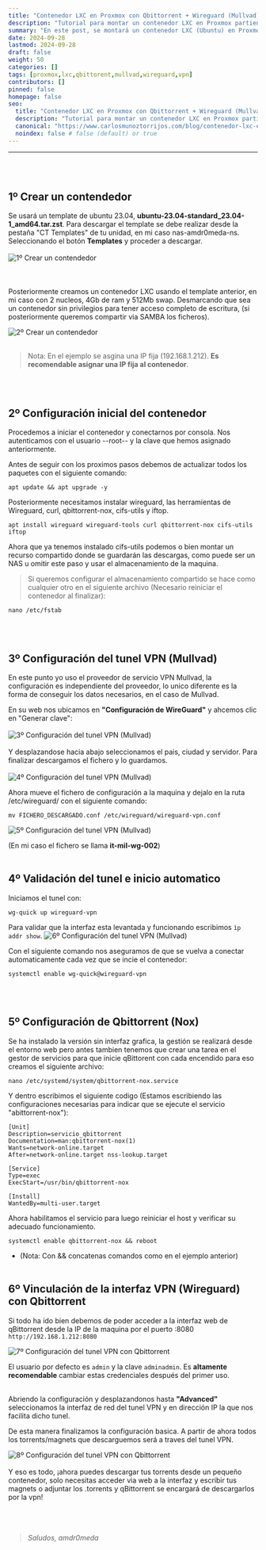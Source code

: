```yaml
---
title: "Contenedor LXC en Proxmox con Qbittorrent + Wireguard (Mullvad)"
description: "Tutorial para montar un contenedor LXC en Proxmox partiendo de una imagen, añadiendole el motor de bittorrent Qbittorrent, configurado para usar una VPN de Mullvad de WireGuard."
summary: "En este post, se montará un contenedor LXC (Ubuntu) en Proxmox y lo configuraremos para que funcione a través de un tunel VPN de Mullvad, utilizando el protocolo WireGuard."
date: 2024-09-28
lastmod: 2024-09-28
draft: false
weight: 50
categories: []
tags: [proxmox,lxc,qbittorent,mullvad,wireguard,vpn]
contributors: []
pinned: false
homepage: false
seo:
  title: "Contenedor LXC en Proxmox con Qbittorrent + Wireguard (Mullvad)" # custom title (optional)
  description: "Tutorial para montar un contenedor LXC en Proxmox partiendo de una imagen, añadiendole el motor de bittorrent Qbittorrent, configurado para usar una VPN de Mullvad de WireGuard." # custom description (recommended)
  canonical: "https://www.carlosmunoztorrijos.com/blog/contenedor-lxc-en-proxmox-con-qbittorrent--wireguard-mullvad/" # custom canonical URL (optional)
  noindex: false # false (default) or true
---
```

---
<br><br>
## 1º Crear un contendedor

Se  usará un template de ubuntu 23.04,  __ubuntu-23.04-standard_23.04-1_amd64.tar.zst__. Para descargar el template se debe realizar desde la pestaña "CT Templates" de tu unidad, en mi caso nas-amdr0meda-ns. Seleccionando el botón **Templates** y proceder a descargar.
<br><br>
![1º Crear un contendedor](./1.png)
<br><br><br><br>
Posteriormente creamos un contenedor LXC usando el template anterior, en mi caso con 2 nucleos, 4Gb de ram y 512Mb swap. Desmarcando que sea un contenedor sin privilegios para tener acceso completo de escritura, (si posteriormente queremos compartir via SAMBA los ficheros).

![2º Crear un contendedor](./2.png)
<br><br>
> Nota: En el ejemplo se asgina una IP fija (192.168.1.212). __Es recomendable asignar una IP fija al contenedor__.

<br><br>
## 2º Configuración inicial del contenedor

Procedemos a iniciar el contenedor y conectarnos por consola. Nos autenticamos con el usuario --root-- y la clave que hemos asignado anteriormente. 

Antes de seguir con los proximos pasos debemos de actualizar todos los paquetes con el siguiente comando:
```
apt update && apt upgrade -y
```

Posteriormente necesitamos instalar wireguard, las herramientas de Wireguard, curl, qbittorrent-nox, cifs-utils y iftop.
```
apt install wireguard wireguard-tools curl qbittorrent-nox cifs-utils iftop

```

Ahora que ya tenemos instalado cifs-utils podemos o bien montar un recurso compartido donde se guardarán las descargas, como puede ser un NAS u omitir este paso y usar el almacenamiento de la maquina.

> Si queremos configurar el almacenamiento compartido se hace como cualquier otro en el siguiente archivo (Necesario reiniciar el contenedor al finalizar):
```
nano /etc/fstab
```
<br><br>
## 3º Configuración del tunel VPN (Mullvad)
En este punto yo uso el proveedor de servicio VPN Mullvad, la configuración es independiente del proveedor, lo unico diferente es la forma de conseguir los datos necesarios, en el caso de Mullvad.

En su web nos ubicamos en __"Configuración de WireGuard"__ y ahcemos clic en "Generar clave":
<br><br>
![3º Configuración del tunel VPN (Mullvad)](./3.png)
<br><br>
Y desplazandose hacia abajo seleccionamos el pais, ciudad y servidor. Para finalizar descargamos el fichero y lo guardamos.
<br><br>
![4º Configuración del tunel VPN (Mullvad)](./4.png)


Ahora mueve el fichero de configuración a la maquina y dejalo en la ruta /etc/wireguard/ con el siguiente comando:
```
mv FICHERO_DESCARGADO.conf /etc/wireguard/wireguard-vpn.conf
```
![5º Configuración del tunel VPN (Mullvad)](./5.png)

(En mi caso el fichero se llama __it-mil-wg-002__)
<br><br>
## 4º Validación del tunel e inicio automatico

Iniciamos el tunel con:
```
wg-quick up wireguard-vpn
```

Para validar que la interfaz esta levantada y funcionando escribimos ``ìp addr show``.
![6º Configuración del tunel VPN (Mullvad)](./6.png)

Con el siguiente comando nos aseguramos de que se vuelva a conectar automaticamente cada vez que se incie el contenedor:
```
systemctl enable wg-quick@wireguard-vpn
```
<br><br>

## 5º Configuración de Qbittorrent (Nox)

Se ha instalado la versión sin interfaz grafica, la gestión se realizará desde el entorno web pero antes tambien tenemos que crear una tarea en el gestor de servicios para que inicie qBittorent con cada encendido para eso creamos el siguiente archivo:
```
nano /etc/systemd/system/qbittorrent-nox.service
```

Y dentro escribimos el siguiente codigo (Estamos escribiendo las configuraciones necesarias para indicar que se ejecute el servicio "abittorrent-nox"):
```
[Unit]
Description=servicio_qbittorrent
Documentation=man:qbittorrent-nox(1)
Wants=network-online.target
After=network-online.target nss-lookup.target

[Service]
Type=exec
ExecStart=/usr/bin/qbittorrent-nox

[Install]
WantedBy=multi-user.target
```


Ahora habilitamos el servicio para luego reiniciar el host y verificar su adecuado funcionamiento.
```
systemctl enable qbittorrent-nox && reboot
```

- (Nota: Con && concatenas comandos como en el ejemplo anterior)
<br><br>

## 6º Vinculación de la interfaz VPN (Wireguard) con Qbittorrent

Si todo ha ido bien debemos de poder acceder a la interfaz web de qBittorrent desde la IP de la maquina por el puerto :8080
``http://192.168.1.212:8080``

![7º Configuración del tunel VPN con Qbittorrent](./7.png)

El usuario por defecto es ``admin`` y la clave ``adminadmin``. Es __altamente recomendable__ cambiar estas credenciales después del primer uso.
<br><br>

Abriendo la configuración y desplazandonos hasta __"Advanced"__ seleccionamos la interfaz de red del tunel VPN y en dirección IP la que nos facilita dicho tunel.

De esta manera finalizamos la configuración basica. A partir de ahora todos los torrents/magnets que descarguemos será a traves del tunel VPN.

![8º Configuración del tunel VPN con Qbittorrent](./8.png)
<br><br>
Y eso es todo, ¡ahora puedes descargar tus torrents desde un pequeño contenedor, solo necesitas acceder via web a la interfaz y escribir tus magnets o adjuntar los .torrents y qBittorrent se encargará de descargarlos por la vpn!
<br><br><br><br>
>*Saludos, amdr0meda*